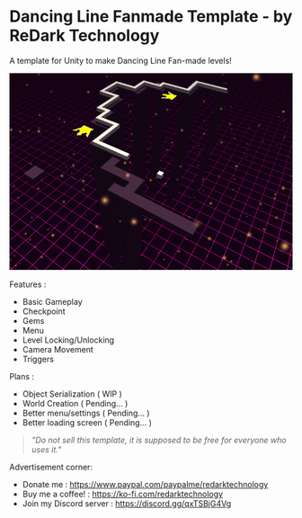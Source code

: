 # Dancing Line Fanmade Template - by ReDark Technology
 A template for Unity to make Dancing Line Fan-made levels!
 
 ![Preview](/preview.png)

 Features :
 - Basic Gameplay
 - Checkpoint
 - Gems
 - Menu
 - Level Locking/Unlocking
 - Camera Movement
 - Triggers

 Plans :
 - Object Serialization ( WIP )
 - World Creation ( Pending... )
 - Better menu/settings ( Pending... )
 - Better loading screen ( Pending... )

 > _"Do not sell this template, it is supposed to be free for everyone who uses it."_

Advertisement corner:
- Donate me : https://www.paypal.com/paypalme/redarktechnology
- Buy me a coffee! : https://ko-fi.com/redarktechnology
- Join my Discord server : https://discord.gg/qxTSBjG4Vg
